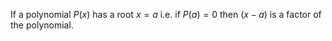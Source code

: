 If a polynomial $P(x)$ has a root $x=a$ i.e. if $P(a)=0$ then $(x-a)$ is a factor of the polynomial.
